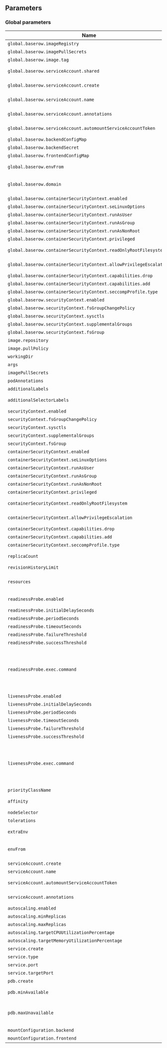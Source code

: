## Parameters

### Global parameters

| Name                                                               | Description                                                                                                                                                                                                                                                                                                           | Value                                                                                   |
| ------------------------------------------------------------------ | --------------------------------------------------------------------------------------------------------------------------------------------------------------------------------------------------------------------------------------------------------------------------------------------------------------------- | --------------------------------------------------------------------------------------- |
| `global.baserow.imageRegistry`                                     | Global Docker image registry                                                                                                                                                                                                                                                                                          | `baserow`                                                                               |
| `global.baserow.imagePullSecrets`                                  | Global Docker registry secret names as an array                                                                                                                                                                                                                                                                       | `[]`                                                                                    |
| `global.baserow.image.tag`                                         | Global Docker image tag                                                                                                                                                                                                                                                                                               | `1.34.4`                                                                                |
| `global.baserow.serviceAccount.shared`                             | Set to true to share the service account between all application components.                                                                                                                                                                                                                                          | `true`                                                                                  |
| `global.baserow.serviceAccount.create`                             | Set to true to create a service account to share between all application components.                                                                                                                                                                                                                                  | `true`                                                                                  |
| `global.baserow.serviceAccount.name`                               | Configure a name for service account to share between all application components.                                                                                                                                                                                                                                     | `baserow`                                                                               |
| `global.baserow.serviceAccount.annotations`                        | Configure annotations for the shared service account.                                                                                                                                                                                                                                                                 | `{}`                                                                                    |
| `global.baserow.serviceAccount.automountServiceAccountToken`       | Allows auto mount of ServiceAccountToken on the serviceAccount                                                                                                                                                                                                                                                        | `false`                                                                                 |
| `global.baserow.backendConfigMap`                                  | Configure a name for the backend configmap.                                                                                                                                                                                                                                                                           | `backend-config`                                                                        |
| `global.baserow.backendSecret`                                     | Configure a name for the backend secret.                                                                                                                                                                                                                                                                              | `backend-secret`                                                                        |
| `global.baserow.frontendConfigMap`                                 | Configure a name for the frontend configmap.                                                                                                                                                                                                                                                                          | `frontend-config`                                                                       |
| `global.baserow.envFrom`                                           | Configure secrets or configMaps to be used as environment variables for all components.                                                                                                                                                                                                                               | `[]`                                                                                    |
| `global.baserow.domain`                                            | Configure the domain for the ## @param global.baserow.containerSecurityContext.enabled Enabled containers' Security Context                                                                                                                                                                                           | `cluster.local`                                                                         |
| `global.baserow.containerSecurityContext.enabled`                  | Enabled containers' Security Context                                                                                                                                                                                                                                                                                  | `false`                                                                                 |
| `global.baserow.containerSecurityContext.seLinuxOptions`           | Set SELinux options in container                                                                                                                                                                                                                                                                                      | `{}`                                                                                    |
| `global.baserow.containerSecurityContext.runAsUser`                | Set containers' Security Context runAsUser                                                                                                                                                                                                                                                                            | `""`                                                                                    |
| `global.baserow.containerSecurityContext.runAsGroup`               | Set containers' Security Context runAsGroup                                                                                                                                                                                                                                                                           | `""`                                                                                    |
| `global.baserow.containerSecurityContext.runAsNonRoot`             | Set container's Security Context runAsNonRoot                                                                                                                                                                                                                                                                         | `""`                                                                                    |
| `global.baserow.containerSecurityContext.privileged`               | Set container's Security Context privileged                                                                                                                                                                                                                                                                           | `false`                                                                                 |
| `global.baserow.containerSecurityContext.readOnlyRootFilesystem`   | Set container's Security Context readOnlyRootFilesystem                                                                                                                                                                                                                                                               | `false`                                                                                 |
| `global.baserow.containerSecurityContext.allowPrivilegeEscalation` | Set container's Security Context allowPrivilegeEscalation                                                                                                                                                                                                                                                             | `false`                                                                                 |
| `global.baserow.containerSecurityContext.capabilities.drop`        | List of capabilities to be dropped                                                                                                                                                                                                                                                                                    | `[]`                                                                                    |
| `global.baserow.containerSecurityContext.capabilities.add`         | List of capabilities to be added                                                                                                                                                                                                                                                                                      | `[]`                                                                                    |
| `global.baserow.containerSecurityContext.seccompProfile.type`      | Set container's Security Context seccomp profile                                                                                                                                                                                                                                                                      | `""`                                                                                    |
| `global.baserow.securityContext.enabled`                           | Enable security context                                                                                                                                                                                                                                                                                               | `false`                                                                                 |
| `global.baserow.securityContext.fsGroupChangePolicy`               | Set filesystem group change policy                                                                                                                                                                                                                                                                                    | `""`                                                                                    |
| `global.baserow.securityContext.sysctls`                           | Set kernel settings using the sysctl interface                                                                                                                                                                                                                                                                        | `""`                                                                                    |
| `global.baserow.securityContext.supplementalGroups`                | Set filesystem extra groups                                                                                                                                                                                                                                                                                           | `""`                                                                                    |
| `global.baserow.securityContext.fsGroup`                           | Group ID for the pod                                                                                                                                                                                                                                                                                                  | `""`                                                                                    |
| `image.repository`                                                 | Baserow image repository                                                                                                                                                                                                                                                                                              | `baserow/baserow`                                                                       |
| `image.pullPolicy`                                                 | Baserow image pull policy                                                                                                                                                                                                                                                                                             | `IfNotPresent`                                                                          |
| `workingDir`                                                       | Application container working directory                                                                                                                                                                                                                                                                               | `/baserow-saas`                                                                         |
| `args`                                                             | Application container extra arguments                                                                                                                                                                                                                                                                                 | `[]`                                                                                    |
| `imagePullSecrets`                                                 | Container image pull secrets                                                                                                                                                                                                                                                                                          | `[]`                                                                                    |
| `podAnnotations`                                                   | Map of annotations to add to the pods                                                                                                                                                                                                                                                                                 | `{}`                                                                                    |
| `additionalLabels`                                                 | Map of extra labels to add                                                                                                                                                                                                                                                                                            | `{}`                                                                                    |
| `additionalSelectorLabels`                                         | Map of extra selector labels to add to the deployment                                                                                                                                                                                                                                                                 | `{}`                                                                                    |
| `securityContext.enabled`                                          | Enable security context                                                                                                                                                                                                                                                                                               | `false`                                                                                 |
| `securityContext.fsGroupChangePolicy`                              | Set filesystem group change policy                                                                                                                                                                                                                                                                                    | `Always`                                                                                |
| `securityContext.sysctls`                                          | Set kernel settings using the sysctl interface                                                                                                                                                                                                                                                                        | `[]`                                                                                    |
| `securityContext.supplementalGroups`                               | Set filesystem extra groups                                                                                                                                                                                                                                                                                           | `[]`                                                                                    |
| `securityContext.fsGroup`                                          | Group ID for the pod                                                                                                                                                                                                                                                                                                  | `""`                                                                                    |
| `containerSecurityContext.enabled`                                 | Enabled containers' Security Context                                                                                                                                                                                                                                                                                  | `false`                                                                                 |
| `containerSecurityContext.seLinuxOptions`                          | Set SELinux options in container                                                                                                                                                                                                                                                                                      | `{}`                                                                                    |
| `containerSecurityContext.runAsUser`                               | Set containers' Security Context runAsUser                                                                                                                                                                                                                                                                            | `""`                                                                                    |
| `containerSecurityContext.runAsGroup`                              | Set containers' Security Context runAsGroup                                                                                                                                                                                                                                                                           | `""`                                                                                    |
| `containerSecurityContext.runAsNonRoot`                            | Set container's Security Context runAsNonRoot                                                                                                                                                                                                                                                                         | `""`                                                                                    |
| `containerSecurityContext.privileged`                              | Set container's Security Context privileged                                                                                                                                                                                                                                                                           | `false`                                                                                 |
| `containerSecurityContext.readOnlyRootFilesystem`                  | Set container's Security Context readOnlyRootFilesystem                                                                                                                                                                                                                                                               | `false`                                                                                 |
| `containerSecurityContext.allowPrivilegeEscalation`                | Set container's Security Context allowPrivilegeEscalation                                                                                                                                                                                                                                                             | `false`                                                                                 |
| `containerSecurityContext.capabilities.drop`                       | List of capabilities to be dropped                                                                                                                                                                                                                                                                                    | `[]`                                                                                    |
| `containerSecurityContext.capabilities.add`                        | List of capabilities to be added                                                                                                                                                                                                                                                                                      | `[]`                                                                                    |
| `containerSecurityContext.seccompProfile.type`                     | Set container's Security Context seccomp profile                                                                                                                                                                                                                                                                      | `""`                                                                                    |
| `replicaCount`                                                     | Number of application pods, ignored when enabling autoscaling.                                                                                                                                                                                                                                                        | `1`                                                                                     |
| `revisionHistoryLimit`                                             | Number of old ReplicaSets to retain for rollback                                                                                                                                                                                                                                                                      | `10`                                                                                    |
| `resources`                                                        | Set container requests and limits for different resources like CPU or memory (essential for production workloads)                                                                                                                                                                                                     | `{}`                                                                                    |
| `readinessProbe.enabled`                                           | Enable readinessProbe on the application container                                                                                                                                                                                                                                                                    | `false`                                                                                 |
| `readinessProbe.initialDelaySeconds`                               | Initial delay seconds for readinessProbe                                                                                                                                                                                                                                                                              | `120`                                                                                   |
| `readinessProbe.periodSeconds`                                     | Period seconds for readinessProbe                                                                                                                                                                                                                                                                                     | `5`                                                                                     |
| `readinessProbe.timeoutSeconds`                                    | Timeout seconds for readinessProbe                                                                                                                                                                                                                                                                                    | `5`                                                                                     |
| `readinessProbe.failureThreshold`                                  | Failure threshold for readinessProbe                                                                                                                                                                                                                                                                                  | `3`                                                                                     |
| `readinessProbe.successThreshold`                                  | Success threshold for readinessProbe                                                                                                                                                                                                                                                                                  | `1`                                                                                     |
| `readinessProbe.exec.command`                                      | Defines the command to run in the container to determine if the container is running. The command is simply executed, and if it exits with a status code of 0, the container is considered to be alive and functioning. If the command exits with a non-zero status code, the container is considered to have failed. | `["/bin/bash","-c","/baserow/backend/docker/docker-entrypoint.sh backend-healthcheck"]` |
| `livenessProbe.enabled`                                            | Enable livenessProbe on the application container                                                                                                                                                                                                                                                                     | `false`                                                                                 |
| `livenessProbe.initialDelaySeconds`                                | Initial delay seconds for livenessProbe                                                                                                                                                                                                                                                                               | `120`                                                                                   |
| `livenessProbe.periodSeconds`                                      | Period seconds for livenessProbe                                                                                                                                                                                                                                                                                      | `5`                                                                                     |
| `livenessProbe.timeoutSeconds`                                     | Timeout seconds for livenessProbe                                                                                                                                                                                                                                                                                     | `5`                                                                                     |
| `livenessProbe.failureThreshold`                                   | Failure threshold for livenessProbe                                                                                                                                                                                                                                                                                   | `3`                                                                                     |
| `livenessProbe.successThreshold`                                   | Success threshold for livenessProbe                                                                                                                                                                                                                                                                                   | `1`                                                                                     |
| `livenessProbe.exec.command`                                       | Defines the command to run in the container to determine if the container is running. The command is simply executed, and if it exits with a status code of 0, the container is considered to be alive and functioning. If the command exits with a non-zero status code, the container is considered to have failed. | `["/bin/bash","-c","/baserow/backend/docker/docker-entrypoint.sh backend-healthcheck"]` |
| `priorityClassName`                                                | Priority Class to use for each pod                                                                                                                                                                                                                                                                                    | `""`                                                                                    |
| `affinity`                                                         | Affinity for the baserow application pods assignment                                                                                                                                                                                                                                                                  | `{}`                                                                                    |
| `nodeSelector`                                                     | Node labels for application pods assignment                                                                                                                                                                                                                                                                           | `{}`                                                                                    |
| `tolerations`                                                      | Tolerations for application pods assignment                                                                                                                                                                                                                                                                           | `[]`                                                                                    |
| `extraEnv`                                                         | Extra environment variables to add to the baserow application container                                                                                                                                                                                                                                               | `[]`                                                                                    |
| `envFrom`                                                          | Extra environments variables to add to the baserow application container from configmaps or secrets.                                                                                                                                                                                                                  | `[]`                                                                                    |
| `serviceAccount.create`                                            | Enable creation of ServiceAccount for the pod                                                                                                                                                                                                                                                                         | `true`                                                                                  |
| `serviceAccount.name`                                              | The name of the ServiceAccount to use.                                                                                                                                                                                                                                                                                | `""`                                                                                    |
| `serviceAccount.automountServiceAccountToken`                      | Allows auto mount of ServiceAccountToken on the serviceAccount                                                                                                                                                                                                                                                        | `false`                                                                                 |
| `serviceAccount.annotations`                                       | Additional custom annotations for the ServiceAccount                                                                                                                                                                                                                                                                  | `{}`                                                                                    |
| `autoscaling.enabled`                                              | Enable autoscaling for the application                                                                                                                                                                                                                                                                                | `false`                                                                                 |
| `autoscaling.minReplicas`                                          | Minimum number of application replicas                                                                                                                                                                                                                                                                                | `2`                                                                                     |
| `autoscaling.maxReplicas`                                          | Maximum number of application replicas                                                                                                                                                                                                                                                                                | `10`                                                                                    |
| `autoscaling.targetCPUUtilizationPercentage`                       | Target CPU utilization percentage                                                                                                                                                                                                                                                                                     | `80`                                                                                    |
| `autoscaling.targetMemoryUtilizationPercentage`                    | Target Memory utilization percentage                                                                                                                                                                                                                                                                                  | `80`                                                                                    |
| `service.create`                                                   | Set to true to create a Kubernetes service                                                                                                                                                                                                                                                                            | `true`                                                                                  |
| `service.type`                                                     | Kubernetes service type                                                                                                                                                                                                                                                                                               | `ClusterIP`                                                                             |
| `service.port`                                                     | Port to expose for the application                                                                                                                                                                                                                                                                                    | `80`                                                                                    |
| `service.targetPort`                                               | Port to expose for the application                                                                                                                                                                                                                                                                                    | `8000`                                                                                  |
| `pdb.create`                                                       | Enable/disable a Pod Disruption Budget creation                                                                                                                                                                                                                                                                       | `false`                                                                                 |
| `pdb.minAvailable`                                                 | Minimum number/percentage of pods that should remain scheduled                                                                                                                                                                                                                                                        | `50%`                                                                                   |
| `pdb.maxUnavailable`                                               | Maximum number/percentage of pods that may be made unavailable. Defaults to `1` if both `readReplicas.pdb.minAvailable` and `readReplicas.pdb.maxUnavailable` are empty.                                                                                                                                              | `50%`                                                                                   |
| `mountConfiguration.backend`                                       | Mount backend configmaps and secrets.                                                                                                                                                                                                                                                                                 | `true`                                                                                  |
| `mountConfiguration.frontend`                                      | Mount frontend configmaps and secrets.                                                                                                                                                                                                                                                                                | `false`                                                                                 |
